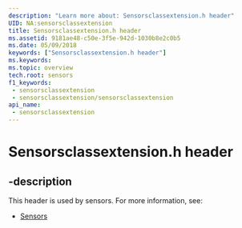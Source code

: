 ```yaml
---
description: "Learn more about: Sensorsclassextension.h header"
UID: NA:sensorsclassextension
title: Sensorsclassextension.h header
ms.assetid: 9181ae48-c50e-3f5e-942d-1030b8e2c0b5
ms.date: 05/09/2018
keywords: ["Sensorsclassextension.h header"]
ms.keywords: 
ms.topic: overview
tech.root: sensors
f1_keywords:
 - sensorsclassextension
 - sensorsclassextension/sensorsclassextension
api_name:
 - sensorsclassextension
---
```


# Sensorsclassextension.h header


## -description

This header is used by sensors. For more information, see:

- [Sensors](../_sensors/index.md)


